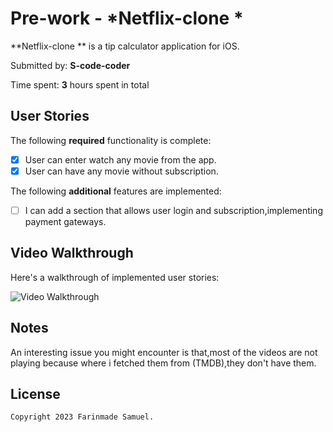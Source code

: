 # Pre-work - *Netflix-clone *

**Netflix-clone ** is a tip calculator application for iOS.

Submitted by: **S-code-coder**

Time spent: **3** hours spent in total

## User Stories

The following **required** functionality is complete:

* [x] User can enter watch any movie from the app.
* [x] User can have any movie without subscription.

The following **additional** features are implemented:

- [ ] I can add a section that allows user login and subscription,implementing payment gateways.

## Video Walkthrough

Here's a walkthrough of implemented user stories:

<img src='https://assets.materialup.com/uploads/0ba27ff2-7343-407a-86df-715c54851358/preview.gif' title='Video Walkthrough' width='' alt='Video Walkthrough' />

## Notes

An interesting issue you might encounter is that,most of the videos are not playing because where i fetched them from (TMDB),they don't have them.


## License

    Copyright 2023 Farinmade Samuel.

 
